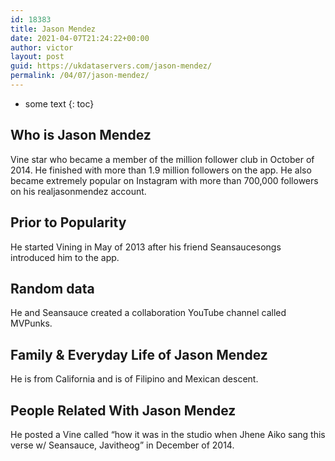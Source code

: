 ```yaml
---
id: 18383
title: Jason Mendez
date: 2021-04-07T21:24:22+00:00
author: victor
layout: post
guid: https://ukdataservers.com/jason-mendez/
permalink: /04/07/jason-mendez/
---
```


* some text
{: toc}


## Who is Jason Mendez



Vine star who became a member of the million follower club in October of 2014. He finished with more than 1.9 million followers on the app. He also became extremely popular on Instagram with more than 700,000 followers on his realjasonmendez account. 

                
                
                
## Prior to Popularity



He started Vining in May of 2013 after his friend Seansaucesongs introduced him to the app.

                
                
                
## Random data



He and Seansauce created a collaboration YouTube channel called MVPunks.

                
                
                
## Family & Everyday Life of Jason Mendez



He is from California and is of Filipino and Mexican descent.

                
                
                
## People Related With Jason Mendez



He posted a Vine called &#8220;how it was in the studio when Jhene Aiko sang this verse w/ Seansauce, Javitheog&#8221; in December of 2014.

                
              
            
          
          
          